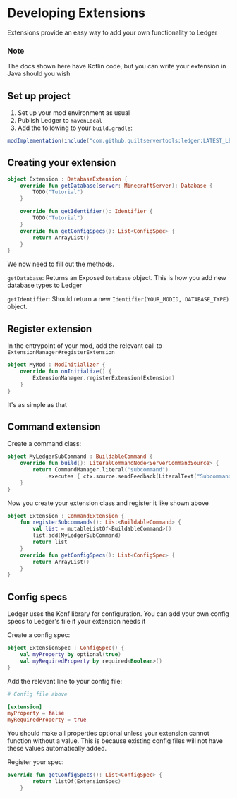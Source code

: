# Developing Extensions

Extensions provide an easy way to add your own functionality to Ledger

### Note

The docs shown here have Kotlin code, but you can write your extension in Java should you wish

## Set up project

1. Set up your mod environment as usual
2. Publish Ledger to `mavenLocal`
3. Add the following to your `build.gradle`:

```groovy
modImplementation(include("com.github.quiltservertools:ledger:LATEST_LEDGER_VERSION"))
```

## Creating your extension

```kotlin
object Extension : DatabaseExtension {
    override fun getDatabase(server: MinecraftServer): Database {
        TODO("Tutorial")
    }

    override fun getIdentifier(): Identifier {
        TODO("Tutorial")
    }
    override fun getConfigSpecs(): List<ConfigSpec> {
        return ArrayList()
    }
}
```

We now need to fill out the methods.

`getDatabase`: Returns an Exposed `Database` object. This is how you add new database types to Ledger

`getIdentifier`: Should return a new `Identifier(YOUR_MODID, DATABASE_TYPE)` object.

## Register extension

In the entrypoint of your mod, add the relevant call to `ExtensionManager#registerExtension`

```kotlin
object MyMod : ModInitializer {
    override fun onInitialize() {
        ExtensionManager.registerExtension(Extension)
    }
}
```

It's as simple as that

## Command extension

Create a command class:

```kotlin
object MyLedgerSubCommand : BuildableCommand {
    override fun build(): LiteralCommandNode<ServerCommandSource> {
        return CommandManager.literal("subcommand")
            .executes { ctx.source.sendFeedback(LiteralText("Subcommand run"), false) }
    }
}
```

Now you create your extension class and register it like shown above

```kotlin
object Extension : CommandExtension {
    fun registerSubcommands(): List<BuildableCommand> {
        val list = mutableListOf<BuildableCommand>()
        list.add(MyLedgerSubCommand)
        return list
    }
    override fun getConfigSpecs(): List<ConfigSpec> {
        return ArrayList()
    }
}
```

## Config specs

Ledger uses the Konf library for configuration. You can add your own config specs to Ledger's file if your extension needs it

Create a config spec:

```kotlin
object ExtensionSpec : ConfigSpec() {
    val myProperty by optional(true)
    val myRequiredProperty by required<Boolean>()
}
```

Add the relevant line to your config file:

```toml
# Config file above

[extension]
myProperty = false
myRequiredProperty = true
```

You should make all properties optional unless your extension cannot function without a value. This is because existing config files will not have these values automatically added.

Register your spec:

```kotlin
override fun getConfigSpecs(): List<ConfigSpec> {
        return listOf(ExtensionSpec)
    }
```

